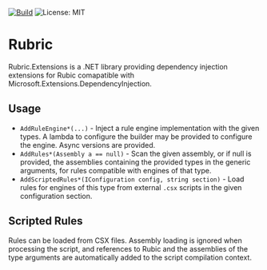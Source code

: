 [![Build](https://github.com/ericvprice/rubric/actions/workflows/build.yaml/badge.svg?branch=master)](https://github.com/ericvprice/rubric/actions/workflows/build.yaml)    ![License: MIT](https://img.shields.io/badge/License-MIT-yellow.svg)
# Rubric

Rubric.Extensions is a .NET library providing dependency injection extensions
for Rubic comapatible with Microsoft.Extensions.DependencyInjection.

## Usage

* `AddRuleEngine*(...)` - Inject a rule engine implementation with the given types.  A lambda to configure the builder may be provided to configure the engine.  Async versions are provided.
* `AddRules*(Assembly a == null)` - Scan the given assembly, or if null is provided, the assemblies containing the provided types in the generic arguments, for rules compatible with engines of that type.
* `AddScriptedRules*(IConfiguration config, string section)` - Load rules for engines of this type from external `.csx` scripts in the given configuration section.

## Scripted Rules

Rules can be loaded from CSX files.  Assembly loading is ignored when processing the script,
and references to Rubic and the assemblies of the type arguments are automatically added to the script
compilation context.